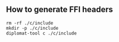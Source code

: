 ## How to generate FFI headers
```
rm -rf ./c/include
mkdir -p ./c/include
diplomat-tool c ./c/include
```


